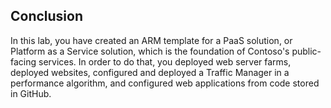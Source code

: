 ## Conclusion
In this lab, you have created an ARM template for a PaaS solution, or Platform as a Service solution, which is the foundation of Contoso's public-facing services. In order to do that, you deployed web server farms, deployed websites, configured and deployed a Traffic Manager in a performance algorithm, and configured web applications from code stored in GitHub. 

